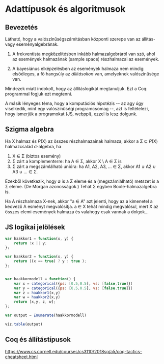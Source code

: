 # Adattípusok és algoritmusok

## Bevezetés

Látható, hogy a valószínűségszámításban központi szerepe van az állítás- vagy eseményalgebrának. 

1. A frekventista megközelítésben inkább halmazalgebráról van szó, ahol az események halmazának (sample space) részhalmazai az események. 

2. A bayesiánus elképzelésben az események halmaza nem mindig elsődleges, a fő hangsúly az _állításokon_ van, amelyeknek valószínűsége van. 

Mindezek miatt indokolt, hogy az állításlogikát megtanuljuk. Ezt a Coq programmal fogjuk ezt megtenni. 

A másik lényeges téma, hogy a komputációs hipotézis -- az agy úgy viselkedik, mint egy valószínűségi programcsomag --, azt is feltételezi, hogy ismerjük a programokat (JS, webppl), ezzel is lesz dolgunk.

## Szigma algebra

Ha X halmaz és _P_(X) az összes részhalmazainak halmaza, akkor a Σ ⊆ _P_(X) halmazcsalád σ-algebra, ha

1. X ∈ Σ (biztos esemény)
2. Σ zárt a komplementerre: ha A ∈ Σ, akkor X \ A ∈ Σ is
3. Σ zárt a megszámlálható unióra: ha  A1, A2, A3, ... ∈ Σ, akkor A1 ∪ A2 ∪ A3 ∪ … ∈ Σ.

Ezekből következik, hogy ∅ is a Σ eleme és a (megszámlálható) metszet is a Σ eleme. (De Morgan azonosságok.) Tehát Σ egyben Boole-halmazalgebra is.

Ha A részhalmaza X-nek, akkor "a ∈ A" azt jelenti, hogy az a kimenetel a kedvező A esményt megvalósítja. a ∈ X tehát mindig megvalósul, mert X az összes elemi események halmaza és valahogy csak vannak a dolgok...

## JS logikai jelölések

````javascript
var haakkor1 = function(x, y) {
    return !x || y;
};

var haakkor2 = function(x, y) {
    return ((x == true) ? y : true );
};


var haakkormodell = function() {
    var x = categorical({ps: [0.5,0.5], vs: [false,true]})
    var y = categorical({ps: [0.5,0.5], vs: [false,true]})
    var z = haakkor1(x,y)
    var w = haakkor2(x,y)
    return [x,y, z, w];
};

var output = Enumerate(haakkormodell)

viz.table(output)
````

## Coq és állítástípusok

https://www.cs.cornell.edu/courses/cs3110/2018sp/a5/coq-tactics-cheatsheet.html


